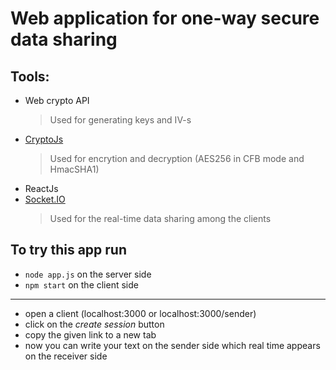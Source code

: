 # Web application for one-way secure data sharing

## Tools:
* Web crypto API
  > Used for generating keys and IV-s
* [CryptoJs]( https://code.google.com/archive/p/crypto-js/)
  > Used for encrytion and decryption (AES256 in CFB mode and HmacSHA1)
* ReactJs
* [Socket.IO](https://socket.io/)
  > Used for the real-time data sharing among the clients

## To try this app run
* `node app.js` on the server side 
* `npm start` on the client side 

***

* open a client (localhost:3000 or localhost:3000/sender)
* click on the _create session_ button
* copy the given link to a new tab
* now you can write your text on the sender side which real time appears on the receiver side
